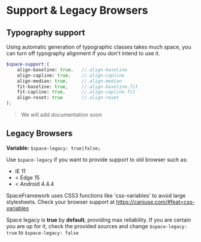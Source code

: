 # Support & Legacy Browsers

## Typography support
Using automatic generation of typographic classes takes much space, you can turn off typography alignment if you don't intend to use it.

```scss
$space-support:(
	align-baseline: true,   //.align-baseline
	align-capline: true,    //.align-capline
	align-median: true,     //.align-median
	fit-baseline: true,     //.align-baseline.fit 
	fit-capline: true,      //.align-capline.fit
	align-reset: true       //.align-reset
);
```

> We will add documentation soon

## Legacy Browsers
**Variable:** `$space-legacy: true|false;`

Use `$space-legacy` if you want to provide support to old browser such as:


- IE 11
- < Edge 15
- < Android 4.4.4

 
 SpaceFramework uses CSS3 functions like 'css-variables' to avoid large stylesheets. Check your browser support at https://caniuse.com/#feat=css-variables 
 
 Space legacy is **true** by **default**, providing max reliability.
 If you are certain you are up for it, check the provided sources and change `$space-legacy: true` to `$space-legacy: false`